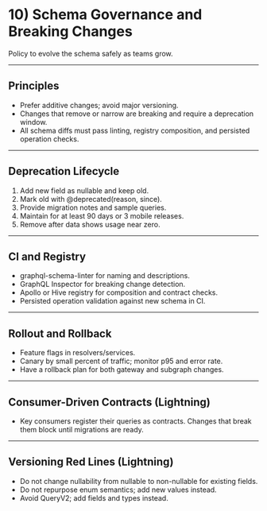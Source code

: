 # 10) Schema Governance and Breaking Changes

Policy to evolve the schema safely as teams grow.

---

## Principles

- Prefer additive changes; avoid major versioning.  
- Changes that remove or narrow are breaking and require a deprecation window.  
- All schema diffs must pass linting, registry composition, and persisted operation checks.

---

## Deprecation Lifecycle

1) Add new field as nullable and keep old.  
2) Mark old with @deprecated(reason, since).  
3) Provide migration notes and sample queries.  
4) Maintain for at least 90 days or 3 mobile releases.  
5) Remove after data shows usage near zero.

---

## CI and Registry

- graphql-schema-linter for naming and descriptions.  
- GraphQL Inspector for breaking change detection.  
- Apollo or Hive registry for composition and contract checks.  
- Persisted operation validation against new schema in CI.

---

## Rollout and Rollback

- Feature flags in resolvers/services.  
- Canary by small percent of traffic; monitor p95 and error rate.  
- Have a rollback plan for both gateway and subgraph changes.

---

## Consumer-Driven Contracts (Lightning)

- Key consumers register their queries as contracts. Changes that break them block until migrations are ready.

---

## Versioning Red Lines (Lightning)

- Do not change nullability from nullable to non-nullable for existing fields.  
- Do not repurpose enum semantics; add new values instead.  
- Avoid QueryV2; add fields and types instead.
